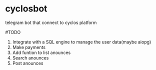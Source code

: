 # cyclosbot
telegram bot that connect to cyclos platform

#TODO
1. Integrate with a SQL engine to manage the user data(maybe aiopg)
2. Make payments
3. Add funtion to list anounces
4. Search anounces
5. Post anounces
